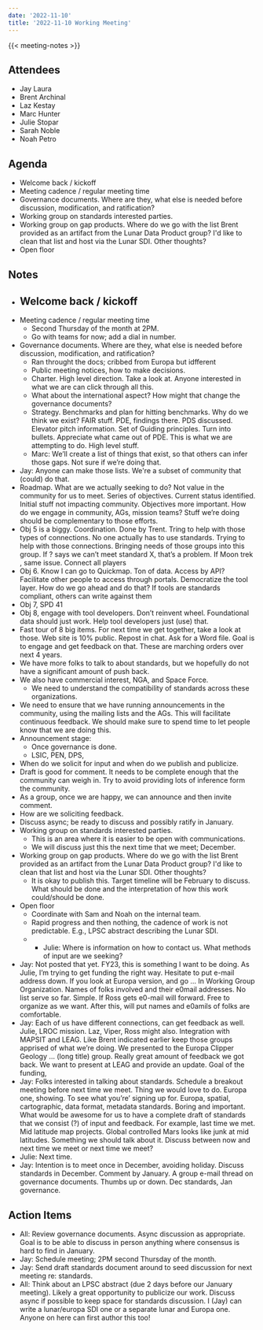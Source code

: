 ```yaml
---
date: '2022-11-10'
title: '2022-11-10 Working Meeting'
---
```


{{<  meeting-notes >}}

## Attendees
- Jay Laura
- Brent Archinal
- Laz Kestay
- Marc Hunter
- Julie Stopar
- Sarah Noble
- Noah Petro


## Agenda
- Welcome back / kickoff
- Meeting cadence / regular meeting time
- Governance documents. Where are they, what else is needed before discussion, modification, and ratification?
- Working group on standards interested parties.
- Working group on gap products. Where do we go with the list Brent provided as an artifact from the Lunar Data Product group? I'd like to clean that list and host via the Lunar SDI. Other thoughts?
- Open floor

## Notes
- Welcome back / kickoff
  - 
- Meeting cadence / regular meeting time
  - Second Thursday of the month at 2PM.
  - Go with teams for now; add a dial in number.
- Governance documents. Where are they, what else is needed before discussion, modification, and ratification?
  - Ran throught the docs; cribbed from Europa but idfferent
  - Public meeting notices, how to make decisions.
  - Charter.  High level direction.  Take a look at.  Anyone interested in what we are can click through all this.
  - What about the international aspect? How might that change the governance documents?
  -	Strategy.  Benchmarks and plan for hitting benchmarks.  Why do we think we exist?  FAIR stuff.  PDE, findings there.  PDS discussed.  Elevator pitch information.  Set of Guiding principles.  Turn into bullets.  Appreciate what came out of PDE.  This is what we are attempting to do.  High level stuff.
  -	Marc: We’ll create a list of things that exist, so that others can infer those gaps.  Not sure if we’re doing that.
-	Jay: Anyone can make those lists.  We're a subset of community that (could) do that.  
  -	Roadmap.  What are we actually seeking to do?  Not value in the community for us to meet. Series of objectives. Current status identified.  Initial stuff not impacting community.  Objectives more important.  How do we engage in community, AGs, mission teams?  Stuff we’re doing should be complementary to those efforts.  
-	Obj 5 is a biggy.  Coordination.  Done by Trent.  Tring to help with those types of connections.  No one actually has to use standards.  Trying to help with those connections.  Bringing needs of those groups into this group.  If ? says we can’t meet standard X, that’s a problem.  If Moon trek , same issue.  Connect all players
-	Obj 6.  Know I can go to Quickmap.  Ton of data.  Access by API?  Facilitate other people to access through portals.  Democratize the tool layer.  How do we go ahead and do that? If tools are standards compliant, others can write against them
-	Obj 7, SPD 41
-	Obj 8, engage with tool developers.  Don’t reinvent wheel.  Foundational data should just work.  Help tool developers just (use) that.
-	Fast tour of 8 big items.  For next time we get together, take a look at those.  Web site is 10% public.  Repost in chat.  Ask for a Word file.  Goal is to engage and get feedback on that.  These are marching orders over next 4 years.
  - We have more folks to talk to about standards, but we hopefully do not have a significant amount of push back.
  - We also have commercial interest, NGA, and Space Force. 
    - We need to understand the compatibility of standards across these organizations.
  - We need to ensure that we have running announcements in the community, using the mailing lists and the AGs. This will facilitate continuous feedback. We should make sure to spend time to let people know that we are doing this.
  - Announcement stage:
    - Once governance is done.
    - LSIC, PEN, DPS, 
  - When do we solicit for input and when do we publish and publicize.
  - Draft is good for comment. It needs to be complete enough that the community can weigh in. Try to avoid providing lots of inference form the community.
  - As a group, once we are happy, we can announce and then invite comment. 
  - How are we soliciting feedback.
  - Discuss async; be ready to discuss and possibly ratify in January.
- Working group on standards interested parties.
  - This is an area where it is easier to be open with communications.
  - We will discuss just this the next time that we meet; December.
- Working group on gap products. Where do we go with the list Brent provided as an artifact from the Lunar Data Product group? I'd like to clean that list and host via the Lunar SDI. Other thoughts?
  - It is okay to publish this. Target timeline will be February to discuss. What should be done and the interpretation of how this work could/should be done.
- Open floor
  - Coordinate with Sam and Noah on the internal team.
  - Rapid progress and then nothing, the cadence of work is not predictable. E.g., LPSC abstract describing the Lunar SDI.
  - -	Julie: Where is information on how to contact us.  What methods of input are we seeking?
-	Jay: Not posted that yet.  FY23, this is something I want to be doing.  As Julie, I’m trying to get funding the right way.  Hesitate to put e-mail address down.  If you look at Europa version, and go … In Working Group Organization.  Names of folks involved and their e0mail addresses.  No list serve so far.  Simple.  If Ross gets e0-mail will forward.  Free to organize as we want.  After this, will put names and e0amils of folks are comfortable.
-	Jay: Each of us have different connections, can get feedback as well.  Julie, LROC mission.  Laz, Viper, Ross might also.  Integration with MAPSIT and LEAG.  Like Brent indicated earlier keep those groups apprised of what we’re doing.  We presented to the Europa Clipper Geology … (long title) group.  Really great amount of feedback we got back.  We want to present at LEAG and provide an update.  Goal of the funding,  
-	Jay: Folks interested in talking about standards.  Schedule a breakout meeting before next time we meet.  Thing we would love to do. Europa one, showing.  To see what you’re’ signing up for.  Europa, spatial, cartographic, data format, metadata standards.  Boring and important.  What would be awesome for us to have a complete draft of standards that we consist (?) of input and feedback.  For example, last time we met.  Mid latitude map projects.  Global controlled Mars looks like junk at mid latitudes.  Something we should talk about it.  Discuss between now and next time we meet or next time we meet?
-	Julie: Next time.
-	Jay: Intention is to meet once in December, avoiding holiday.  Discuss standards in December.  Comment by January.  A group e-mail thread on governance documents.  Thumbs up or down.  Dec standards, Jan governance.


## Action Items
- All: Review governance documents. Async discussion as appropriate. Goal is to be able to discuss in person anything where consensus is hard to find in January.
- Jay: Schedule meeting; 2PM second Thursday of the month.
- Jay: Send draft standards document around to seed discussion for next meeting re: standards.
- All: Think about an LPSC abstract (due 2 days before our January meeting). Likely a great opportunity to publicize our work. Discuss async if possible to keep space for standards discussion. I (Jay) can write a lunar/europa SDI one or a separate lunar and Europa one. Anyone on here can first author this too!
